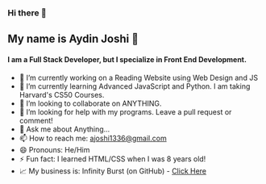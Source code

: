 ### Hi there 👋
<h2>My name is Aydin Joshi 🏀</h2>
<h4>I am a Full Stack Developer, but I specialize in Front End Development.</h4>



- 🔭 I’m currently working on a Reading Website using Web Design and JS
- 🌱 I’m currently learning Advanced JavaScript and Python. I am taking Harvard's CS50 Courses.
- 👯 I’m looking to collaborate on ANYTHING.
- 🤔 I’m looking for help with my programs. Leave a pull request or comment!
- 💬 Ask me about Anything...
- 📫 How to reach me: ajoshi1336@gmail.com
- 😄 Pronouns: He/Him
- ⚡ Fun fact: I learned HTML/CSS when I was 8 years old!
- 📈 My business is: <bold>Infinity Burst</bold> (on GitHub) - <a href="github.com/infinityburst">Click Here</a>

<!--<h2>Languages I know</h2>
<p>Some of them I am not 100% fluent in</p>

<div class="row">
  <div class="column">
    <img src="https://upload.wikimedia.org/wikipedia/commons/thumb/c/c3/Python-logo-notext.svg/1869px-Python-logo-notext.svg.png"
      width="100"
      height="100">
  </div>
  <div class="column">
    <img src="https://cdn.freebiesupply.com/logos/large/2x/java-14-logo-png-transparent.png"
      width="100"
      height="100">
  </div>
  <div class="column">
    <img src="https://upload.wikimedia.org/wikipedia/commons/6/6a/JavaScript-logo.png"
      width="100"
      height="100">
  </div>
</div>-->

